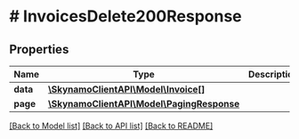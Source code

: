 # # InvoicesDelete200Response

## Properties

Name | Type | Description | Notes
------------ | ------------- | ------------- | -------------
**data** | [**\SkynamoClientAPI\Model\Invoice[]**](Invoice.md) |  | [optional]
**page** | [**\SkynamoClientAPI\Model\PagingResponse**](PagingResponse.md) |  | [optional]

[[Back to Model list]](../../README.md#models) [[Back to API list]](../../README.md#endpoints) [[Back to README]](../../README.md)
